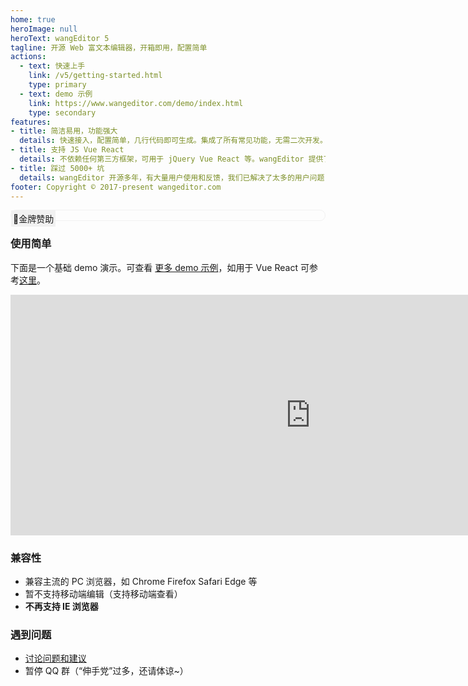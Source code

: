 ```yaml
---
home: true
heroImage: null
heroText: wangEditor 5
tagline: 开源 Web 富文本编辑器，开箱即用，配置简单
actions:
  - text: 快速上手
    link: /v5/getting-started.html
    type: primary
  - text: demo 示例
    link: https://www.wangeditor.com/demo/index.html
    type: secondary
features:
- title: 简洁易用，功能强大
  details: 快速接入，配置简单，几行代码即可生成。集成了所有常见功能，无需二次开发。在 Vue React 也可以快速接入。
- title: 支持 JS Vue React
  details: 不依赖任何第三方框架，可用于 jQuery Vue React 等。wangEditor 提供了官方的 Vue React 组件。
- title: 踩过 5000+ 坑
  details: wangEditor 开源多年，有大量用户使用和反馈，我们已解决了太多的用户问题（详见 github issues）。
footer: Copyright © 2017-present wangeditor.com
---
```


<!-- banner 赞助 -->
<div style="border: 1px solid #f1f1f1; border-radius: 10px; position: relative;">
  <span style="position: absolute; background-color: #f1f1f1; padding: 3px; font-size: 14px;">🏅金牌赞助</span>
  <a href="https://www.diboot.com/?from=we" target="_blank">
    <img src="https://www.diboot.com/diboot_banner.png">
  </a>
</div>

### 使用简单

下面是一个基础 demo 演示。可查看 [更多 demo 示例](https://www.wangeditor.com/demo/index.html)，如用于 Vue React 可参考[这里](https://www.wangeditor.com/v5/for-frame.html)。

<!-- 编辑器 demo -->
<iframe
  style="border: 0; width: 960px; height: 385px; overflow: hidden;"
  src="https://www.wangeditor.com/demo/demo-for-home.html">
</iframe>

### 兼容性
- 兼容主流的 PC 浏览器，如 Chrome Firefox Safari Edge 等
- 暂不支持移动端编辑（支持移动端查看）
- **不再支持 IE 浏览器**

### 遇到问题

- [讨论问题和建议](https://github.com/wangeditor-team/wangEditor/issues)
- 暂停 QQ 群（“伸手党”过多，还请体谅~）

